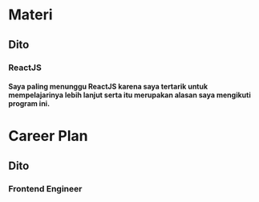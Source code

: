 # Materi
## Dito
### ReactJS
#### Saya paling menunggu ReactJS karena saya tertarik untuk mempelajarinya lebih lanjut serta itu merupakan alasan saya mengikuti program ini.
# Career Plan
## Dito
### Frontend Engineer